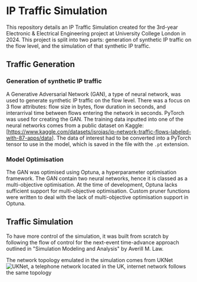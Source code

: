 # IP Traffic Simulation

This repository details an IP Traffic Simulation created for the 3rd-year Electronic & Electrical Engineering project at University College London in 2024. This project is split into two parts: generation of synthetic IP traffic on the flow level, and the simulation of that synthetic IP traffic. 

## Traffic Generation
### Generation of synthetic IP traffic
A Generative Adversarial Network (GAN), a type of neural network, was used to generate synthetic IP traffic on the flow level. There was a focus on 3 flow attributes: flow size in bytes, flow duration in seconds, and interarrival time between flows entering the network in seconds. PyTorch was used for creating the GAN. The training data inputted into one of the neural networks comes from a public dataset on Kaggle: [https://www.kaggle.com/datasets/jsrojas/ip-network-traffic-flows-labeled-with-87-apps/data]. The data of interest had to be converted into a PyTorch tensor to use in the model, which is saved in the file with the `.pt` extension. 

### Model Optimisation
The GAN was optimised using Optuna, a hyperparameter optimisation framework. The GAN contain two neural networks, hence it is classed as a multi-objective optimisation. At the time of development, Optuna lacks sufficient support for multi-objective optimisation. Custom pruner functions were written to deal with the lack of multi-objective optimisation support in Optuna. 

## Traffic Simulation
To have more control of the simulation, it was built from scratch by following the flow of control for the next-event time-advance approach outlined in "Simulation Modeling and Analysis" by Averill M. Law.

The network topology emulated in the simulation comes from UKNet 
![UKNet, a telephone network located in the UK, internet network follows the same topology](https://github.com/RonaldoBaker/IP-Traffic-Simulation/blob/main/UKNet.png)
